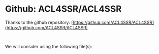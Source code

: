 
# Github: ACL4SSR/ACL4SSR

Thanks to the github repository: [https://github.com/ACL4SSR/ACL4SSR](https://github.com/ACL4SSR/ACL4SSR)

<br>

We will consider using the following file(s):
